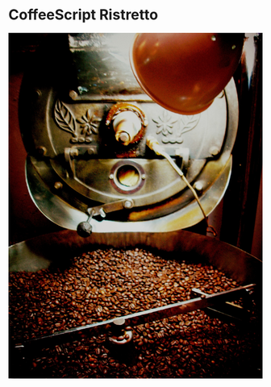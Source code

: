 # CoffeeScript Ristretto

![The perfect Espresso Ristretto begins with the right beans, properly roasted. CoffeeScript Ristretto begins with functions, properly dissected.](images/leaf-roaster.jpg)